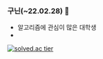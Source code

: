 ### 구닌(~22.02.28) 👋

 - 알고리즘에 관심이 많은 대학생
 - 
<!--
**tolelom/tolelom** is a ✨ _special_ ✨ repository because its `README.md` (this file) appears on your GitHub profile.

Here are some ideas to get you started:

- 🔭 I’m currently working on ...
- 🌱 I’m currently learning ...
- 👯 I’m looking to collaborate on ...
- 🤔 I’m looking for help with ...
- 💬 Ask me about ...
- 📫 How to reach me: ...
- 😄 Pronouns: ...
- ⚡ Fun fact: ...
-->

<p align="center">
  <a href="https://solved.ac/tolelom">
    
  ![solved.ac tier](http://mazassumnida.wtf/api/v2/generate_badge?boj=tolelom)

  </a>
</p>
